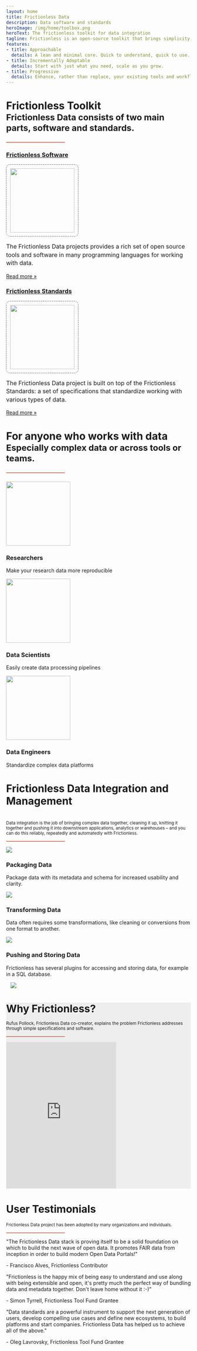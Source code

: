 ```yaml
---
layout: home
title: Frictionless Data
description: Data software and standards
heroImage: /img/home/toolbox.png
heroText: The frictionless toolkit for data integration
tagline: Frictionless is an open-source toolkit that brings simplicity to the data experience - whether you're wrangling a CSV or engineering complex pipelines.
features:
- title: Approachable
  details: A lean and minimal core. Quick to understand, quick to use.
- title: Incrementally Adoptable
  details: Start with just what you need, scale as you grow.
- title: Progressive
  details: Enhance, rather than replace, your existing tools and workflows.
---
```



<div class="banner p-8 text-black">
  <div class="inner-container">
    <h1 class="text-center text-3xl font-normal">Frictionless Toolkit<br/><small class="font-light text-xl">Frictionless Data consists of two main parts, software and standards.<hr></small>
    </h1>
    <div class="mx-auto flex flex-row flex-wrap lg:justify-between text-center justify-center mb-8">
      <div class="sm:w-1/2 lg:w-1/2 flex flex-col">
        <div class="text-center px-8">
          <a href="/software/" class="text-xl text-black hover:underline">
            <h3>Frictionless Software</h3>
            <img style="border:dashed 1px #555; padding: 10px; border-radius: 10px;" class="mx-auto" src="/img/home/software_crop.png" height="175"></img>
        </a>
          <p class="text-lg font-light pt-4">The Frictionless Data projects provides a rich set of open source tools and software in many programming languages for working with data.</p>
          <a href="/software/" class="text-base hover:underline">Read more &raquo;</a>
        </div>
      </div>
      <div class="sm:w-1/2 lg:w-1/2 flex flex-col">
        <div class="text-center px-8">
          <a href="/standards/" class="text-xl text-black hover:underline">
            <h3>Frictionless Standards</h3>
            <img style="border:dashed 1px #555; padding: 10px; border-radius: 10px;" class="mx-auto" src="/img/home/standards_crop.png" height="175"></img>
        </a>
          <p class="text-lg font-light pt-4">The Frictionless Data project is built on top of the Frictionless Standards: a set of specifications that standardize working with various types of data.</p>
          <a href="/standards/" class="text-base hover:underline">Read more &raquo;</a>
        </div>
      </div>
    </div>
  </div>
</div>

<div class="main-section black-text py-8 bg-secondary">
    <h1 class="text-center font-normal text-3xl px-12" id="more">For anyone who works with data<br/><small class="font-light text-xl">Especially complex data or across tools or teams.<hr></small></h1>
    <div class="features flex flex-row flex-wrap lg:px-40">
      <div class="w-full md:w-1/3 feature flex justify-center">
        <div class="py-12 px-8 text-center">
          <img src="/img/home/researchers-color.svg" height="175" />
          <h3 class="font-normal">Researchers</h3>
          <p>Make your research data more reproducible</p>
        </div>
      </div>
      <div class="w-full md:w-1/3 feature flex justify-center">
        <div class="py-12 px-8 text-center">
          <img src="/img/home/dscientists-color.svg" height="175" />
          <h3 class="font-normal">Data Scientists</h3>
          <p>Easily create data processing pipelines</p>
        </div>
      </div>
      <div class="w-full md:w-1/3 feature flex justify-center">
        <div class="py-12 px-8 text-center">
          <img src="/img/home/dengineers-color.svg" height="175" />
          <h3 class="font-normal">Data Engineers</h3>
          <p>Standardize complex data platforms</p>
        </div>
      </div>
    </div>
</div>

<div class="main-section py-10 black-text">
  <div class="mx-auto lg:w-3/5 text-center font-normal">
    <h1 class="text-3xl lg:px-40" id="more">Frictionless Data Integration and Management</h1><br/><small class="font-light text-xl">Data integration is the job of bringing complex data together, cleaning it up, knitting it together and pushing it into downstream applications, analytics or warehouses – and you can do this reliably, repeatedly and automatedly with Frictionless.</small><hr class="mt-4">
  </div>
  <div class="flex flex-row flex-wrap w-3/4 mx-auto">
    <div class="lg:flex-1 flex-col pt-10">
      <div class="flex flex-row flex-wrap sm:flex-no-wrap">
        <div class="w-1/5 px-8">
          <img class="w-2/3 pt-4 pl-8 sm:px-0" src="/img/home/sourcing-data.svg" />
        </div>
        <div class="">
          <h3 class="font-normal"> Packaging Data </h3>
          <p class="xxl:w-2/3"> Package data with its metadata and schema for increased usability and clarity. </p>
        </div>
      </div>
      <div class="flex flex-row flex-wrap sm:flex-no-wrap">
        <div class="w-1/5 px-8">
          <img class="w-2/3 pt-4 pl-8 sm:px-0" src="/img/home/transforming-data.svg" />
        </div>
        <div class="">
          <h3 class="font-normal"> Transforming Data </h3>
          <p class="xxl:w-2/3"> Data often requires some transformations, like cleaning or conversions from one format to another. </p>
        </div>
      </div>
      <div class="flex flex-row flex-wrap sm:flex-no-wrap">
        <div class="w-1/5 px-8">
          <img class="w-2/3 pt-4 pl-8 sm:px-0" src="/img/home/pushing-data.svg" />
        </div>
        <div class="">
          <h3 class="font-normal"> Pushing and Storing Data </h3>
          <p class="xxl:w-2/3"> Frictionless has several plugins for accessing and storing data, for example in a SQL database. </p>
        </div>
      </div>
    </div>
    <div class="container lg:flex-1 md:pt-12 pt-8">
      <img src="/img/home/snippet.png" class="shadow-lg" />
    </div>
  </div>
</div>

<div class="banner p-8 black-text gray-section" id="video-section">
  <div class="inner-container">
    <div class="mx-auto lg:w-3/5 text-center mb-8">
      <h1 class="font-normal text-3xl">Why Frictionless?</h1>
      <small class="font-light text-xl">Rufus Pollock, Frictionless Data co-creator, explains the problem Frictionless addresses through simple specifications and software.</small>
      <hr class="mt-4">
      <div class="video my-10">
        <iframe class="w-full h-full" src="https://www.youtube.com/embed/lWHKVXxuci0" frameborder="0" allow="accelerometer; autoplay; encrypted-media; gyroscope; picture-in-picture" allowfullscreen></iframe>
      </div>
    </div>
  </div>
</div>

<div class="main-section py-10 black-text text-center font-normal">

<div class="mb-5 mx-auto flex flex-col">
  <h1 class="text-3xl lg:px-40" id="more">User Testimonials</h1>
  <small class="font-light text-xl">Frictionless Data project has been adopted by many organizations and individuals.</small>
  <hr class="mt-4">
  <div class="features flex flex-row flex-wrap lg:px-40">
    <div class="w-full md:w-1/3 feature flex justify-center">
      <div class="py-12 px-8 text-center">
        <p class="font-light text-lg">"The Frictionless Data stack is proving itself to be a solid foundation on which to build the next wave of open data. It promotes FAIR data from inception in order to build modern Open Data Portals!"</p>
        <p>- Francisco Alves, Frictionless Contributor</p>
      </div>
    </div>
    <div class="w-full md:w-1/3 feature flex justify-center">
      <div class="py-12 px-8 text-center">
        <p class="font-light text-lg">"Frictionless is the happy mix of being easy to understand and use along with being extensible and open, it's pretty much the perfect way of bundling data and metadata together. Don't leave home without it :-)"</p>
        <p>- Simon Tyrrell, Frictionless Tool Fund Grantee</p>
      </div>
    </div>
    <div class="w-full md:w-1/3 feature flex justify-center">
      <div class="py-12 px-8 text-center">
        <p class="font-light text-lg">"Data standards are a powerful instrument to support the next generation of users, develop compelling use cases and define new ecosystems, to build platforms and start companies. Frictionless Data has helped us to achieve all of the above."</p>
        <p> - Oleg Lavrovsky, Frictionless Tool Fund Grantee </p>
      </div>
    </div>
  </div>
</div>
</div>

<script>
import JobsDiagram from "@theme/components/JobsDiagram.vue";

export default {
  components: { JobsDiagram }
};
</script>

<style>

.gray-section {
  background-color: #EEEEEE;
}

.inner-container {
  max-width: 1200px;
  margin: 0 auto;
}

.inner-container h1 {
  margin-bottom: 16px;
}

.inner-container p {
  font-size: 16px;
  line-height: 1.4;
}

.usedby {
  max-width: 900px;
}
#video-section {
  background-image: url('/img/home/beam.svg');
  background-size: 95% 42%;
  background-position: center;
  background-repeat: no-repeat;
}

.video {
  margin: auto;
  max-width: 900px;
  width: 100%;
}

.video iframe {
  top: 0;
  right: 0;
  left: 0;
  bottom: 0;
  margin: auto;
  max-width: 700px;
  height: 400px;
}

.container {
  margin-left: 12px;
}

.card-details {
  text-align: initial;
  margin-left: 16px;
}

.card-details p {
  font-size: 16px;
  line-height: 1.5;
  padding: 0;
  margin: 12px 0;
}

hr {
  height: 2px;
  color: #CC785F;
  background-color: #CC785F;
  border: none;
  width: 160px;
}

.tooling-card {
  min-width: 14%;
  display: flex;
  justify-content: center;
  align-items: center;
}

.image-border {
  padding: 20px;
  border: 2px solid #E47046;
  border-radius: 50%;
  background: #EEEEEE;
  min-width: 80px;
  min-height: 80px;
  display: flex;
  align-items: center;
}

.image-border img {
  width: 60px;
  height: 60px;
}

.image-border:hover {
  background-color: #FFF;
}

.orange-text {
  color: #EA6D4C;
}

</style>
